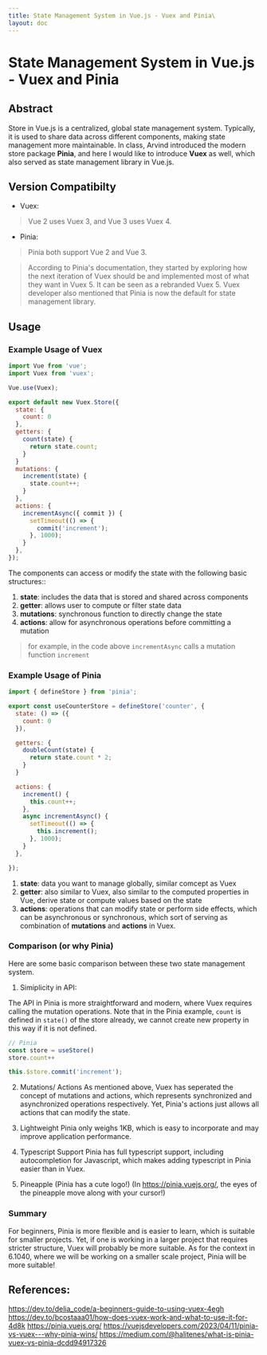 ```yaml
---
title: State Management System in Vue.js - Vuex and Pinia\
layout: doc
---
```


# State Management System in Vue.js - Vuex and Pinia

## Abstract

Store in Vue.js is a centralized, global state management system. Typically, it is used to share data across different components, making state management more maintainable. In class, Arvind introduced the modern store package **Pinia**, and here I would like to introduce **Vuex** as well, which also served as state management library in Vue.js.

## Version Compatibilty

- Vuex:
> Vue 2 uses Vuex 3, and Vue 3 uses Vuex 4. 

- Pinia:
> Pinia both support Vue 2 and Vue 3. 

> According to Pinia's documentation, they started by exploring how the next iteration of Vuex should be and implemented most of what they want in Vuex 5. It can be seen as a rebranded Vuex 5. Vuex developer also mentioned that Pinia is now the default for state management library.

## Usage

### Example Usage of Vuex

```js
import Vue from 'vue';
import Vuex from 'vuex';

Vue.use(Vuex);

export default new Vuex.Store({
  state: {
    count: 0
  },
  getters: {
    count(state) {
      return state.count;
    }
  }
  mutations: {
    increment(state) {
      state.count++;
    }
  },
  actions: {
    incrementAsync({ commit }) {
      setTimeout(() => {
        commit('increment');
      }, 1000);
    }
  },
});

```
The components can access or modify the state with the following basic structures::

1. **state**: includes the data that is stored and shared across components
2. **getter**: allows user to compute or filter state data
3. **mutations**: synchronous function to directly change the state
4. **actions**: allow for asynchronous operations before committing a mutation
> for example, in the code above `incrementAsync` calls a mutation function `increment`

### Example Usage of Pinia

```js
import { defineStore } from 'pinia';

export const useCounterStore = defineStore('counter', {
  state: () => ({
    count: 0
  }),

  getters: {
    doubleCount(state) {
      return state.count * 2;
    }
  }

  actions: {
    increment() {
      this.count++;
    },
    async incrementAsync() {
      setTimeout(() => {
        this.increment();
      }, 1000);
    }
  },

});
```
1. **state**: data you want to manage globally, similar comcept as Vuex
2. **getter**: also similar to Vuex, also similar to the computed properties in Vue, derive state or compute values based on the state
3. **actions**: operations that can modify state or perform side effects, which can be asynchronous or synchronous, which sort of serving as combination of **mutations** and **actions** in Vuex.


### Comparison (or why Pinia)

Here are some basic comparison between these two state management system.

1. Simiplicity in API:

The API in Pinia is more straightforward and modern, where Vuex requires calling the mutation operations. Note that in the Pinia example, `count` is defined in `state()` of the store already, we cannot create new property in this way if it is not defined.

```js
// Pinia
const store = useStore()
store.count++
```
```js
this.$store.commit('increment');
```

2. Mutations/ Actions
As mentioned above, Vuex has seperated the concept of mutations and actions, which represents synchronized and asynchronized operations respectively. Yet, Pinia's actions just allows all actions that can modify the state.

3. Lightweight
Pinia only weighs 1KB, which is easy to incorporate and may improve application performance.

4. Typescript Support
Pinia has full typescript support, including autocompletion for Javascript, which makes adding typescript in Pinia easier than in Vuex.

5. Pineapple (Pinia has a cute logo!)
(In https://pinia.vuejs.org/, the eyes of the pineapple move along with your cursor!)

### Summary

For beginners, Pinia is more flexible and is easier to learn, which is suitable for smaller projects. Yet, if one is working in a larger project that requires stricter structure, Vuex will probably be more suitable.
As for the context in 6.1040, where we will be working on a smaller scale project, Pinia will be more suitable!

## References:

https://dev.to/delia_code/a-beginners-guide-to-using-vuex-4egh
https://dev.to/bcostaaa01/how-does-vuex-work-and-what-to-use-it-for-4d8k
https://pinia.vuejs.org/
https://vuejsdevelopers.com/2023/04/11/pinia-vs-vuex---why-pinia-wins/
https://medium.com/@halitenes/what-is-pinia-vuex-vs-pinia-dcdd94917326